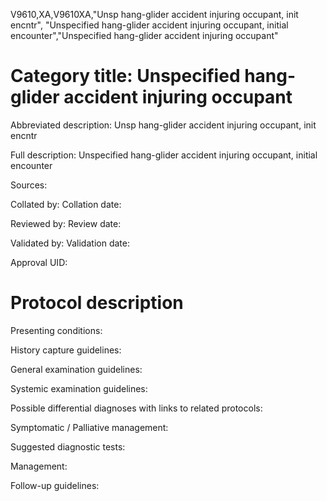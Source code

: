 V9610,XA,V9610XA,"Unsp hang-glider accident injuring occupant, init encntr", "Unspecified hang-glider accident injuring occupant, initial encounter","Unspecified hang-glider accident injuring occupant"
# Category title: Unspecified hang-glider accident injuring occupant

Abbreviated description: Unsp hang-glider accident injuring occupant, init encntr

Full description: Unspecified hang-glider accident injuring occupant, initial encounter

Sources:

Collated by:
Collation date:

Reviewed by:
Review date:

Validated by:
Validation date:

Approval UID:

# Protocol description

Presenting conditions:

History capture guidelines:

General examination guidelines:

Systemic examination guidelines:

Possible differential diagnoses with links to related protocols:

Symptomatic / Palliative management:

Suggested diagnostic tests:

Management:

Follow-up guidelines:
